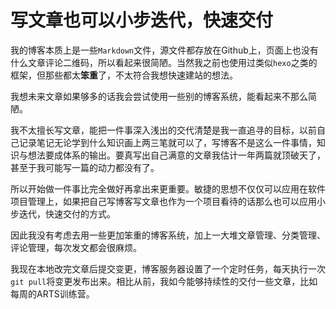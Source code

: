 # 写文章也可以小步迭代，快速交付

我的博客本质上是一些`Markdown`文件，源文件都存放在Github上，页面上也没有什么文章评论二维码，所以看起来很简陋。当然我之前也使用过类似`hexo`之类的框架，但那些都太**笨重**了，不太符合我想快速建站的想法。

我想未来文章如果够多的话我会尝试使用一些别的博客系统，能看起来不那么简陋。

我不太擅长写文章，能把一件事深入浅出的交代清楚是我一直追寻的目标，以前自己记录笔记无论学到什么知识画上两三笔就可以了，写博客不是这么一件事情，知识与想法要成体系的输出。要真写出自己满意的文章我估计一年两篇就顶破天了，甚至于我可能写一篇的动力都没有了。

所以开始做一件事比完全做好再拿出来更重要。敏捷的思想不仅仅可以应用在软件项目管理上，如果把自己写博客写文章也作为一个项目看待的话那么也可以应用小步迭代，快速交付的方式。

因此我没有考虑去用一些更加笨重的博客系统，加上一大堆文章管理、分类管理、评论管理，每次发文都会很麻烦。

我现在本地改完文章后提交变更，博客服务器设置了一个定时任务，每天执行一次`git pull`将变更发布出来。相比从前，我如今能够持续性的交付一些文章，比如每周的ARTS训练营。